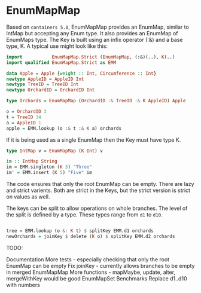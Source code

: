 EnumMapMap
==========

Based on `containers 5.0`, EnumMapMap provides an EnumMap, similar to IntMap but
accepting any Enum type.  It also provides an EnumMap of EnumMaps type.  The Key
is built using an infix operator (:&) and a base type, K.  A typical use might
look like this:

```haskell
import           EnumMapMap.Strict (EnumMapMap, (:&)(..), K(..)
import qualified EnumMapMap.Strict as EMM

data Apple = Apple {weight :: Int, Circumference :: Int}
newtype AppleID = AppleID Int
newtype TreeID = TreeID Int
newtype OrchardID = OrchardID Int

type Orchards = EnumMapMap (OrchardID :& TreeID :& K AppleID) Apple

o = OrchardID 3
t = TreeID 34
a = AppleID 1
apple = EMM.lookup (o :& t :& K a) orchards
```

If it is being used as a single EnumMap then the Key must have type K.

```haskell
type IntMap v = EnumMapMap (K Int) v

im :: IntMap String
im = EMM.singleton (K 3) "Three"
im' = EMM.insert (K 5) "Five" im
```

The code ensures that only the root EnumMap can be empty.  There are lazy and
strict varients.  Both are strict in the Keys, but the strict version is strict
on values as well.

The keys can be split to allow operations on whole branches. The level of the
split is defined by a type.  These types range from `d1` to `d10`.

```haskell

tree = EMM.lookup (o &: K t) $ splitKey EMM.d1 orchards
newOrchards = joinKey $ delete (K o) $ splitKey EMM.d2 orchards
```

TODO:

Documentation
More tests - especially checking that only the root EnumMap can be empty
Fix joinKey - currently allows branches to be empty in merged EnumMapMap
More functions - mapMaybe, update, alter, mergeWithKey would be good
EnumMapSet
Benchmarks
Replace d1..d10 with numbers

